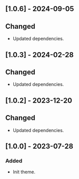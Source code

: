 <!--
http://keepachangelog.com/
`Added` for new features.
`Changed` for changes in existing functionality.
`Deprecated` for soon-to-be removed features.
`Removed` for now removed features.
`Fixed` for any bug fixes.
`Security` in case of vulnerabilities.
 -->

<!-- ## [Unreleased] -->

## [1.0.6] - 2024-09-05

## Changed

- Updated dependencies.

## [1.0.3] - 2024-02-28

## Changed

- Updated dependencies.

## [1.0.2] - 2023-12-20

## Changed

- Updated dependencies.

## [1.0.0] - 2023-07-28

### Added

- Init theme.
